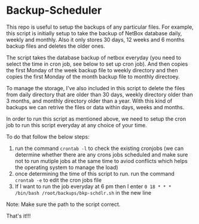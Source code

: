 # Backup-Scheduler
This repo is useful to setup the backups of any particular files. For example, this script is initially setup to take the backup of NetBox database daily, weekly and monthly. Also it only stores 30 days, 12 weeks and 6 months backup files and deletes the older ones.

The script takes the database backup of netbox everyday (you need to select the time in cron job, see below to set up cron job). And then copies the first Monday of the week backup file to weekly directory and then copies the first Monday of the month backup file to monthly directoey.

To manage the storage, I've also included in this script to delete the files from daily directory that are older than 30 days, weekly directory older than 3 months, and monthly directory older than a year. With this kind of backups we can retrive the files or data within days, weeks and months.

In order to run this script as mentioned above, we need to setup the cron job to run this script everyday at any choice of your time.

To do that follow the below steps:
1. run the command `crontab -l` to check the existing cronjobs (we can determine whether there are any crons jobs scheduled and make sure not to run mutiple jobs at the same time to aviod conflicts which helps the operating system to manage the load)
2. once determining the time of this script to run. run the command `crontab -e` to edit the cron jobs file
3. If I want to run the job everyday at 6 pm then I enter `0 18 * * * /bin/bash /root/backups/bkp-schdlr.sh` in the new line

Note: Make sure the path to the script correct.

That's it!!!
